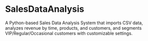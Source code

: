 # SalesDataAnalysis
A Python-based Sales Data Analysis System that imports CSV data, analyzes revenue by time, products, and customers, and segments VIP/Regular/Occasional customers with customizable settings.
